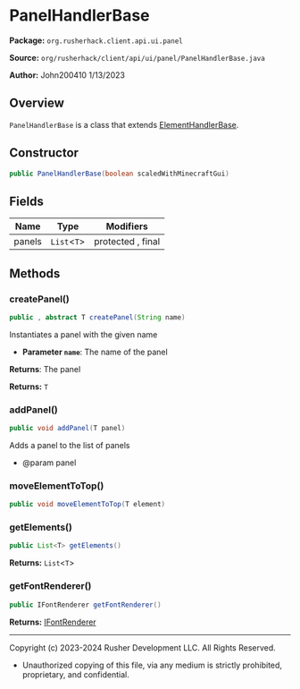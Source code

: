# PanelHandlerBase

**Package:** `org.rusherhack.client.api.ui.panel`

**Source:** `org/rusherhack/client/api/ui/panel/PanelHandlerBase.java`

**Author:** John200410 1/13/2023



## Overview

`PanelHandlerBase` is a class that extends [ElementHandlerBase](ElementHandlerBase.md).

## Constructor

```java
public PanelHandlerBase(boolean scaledWithMinecraftGui)
```

## Fields

| Name | Type | Modifiers |
|------|------|----------|
| panels | `List`<`T`> | protected , final |


## Methods

### createPanel()

```java
public , abstract T createPanel(String name)
```

Instantiates a panel with the given name
* **Parameter `name`**: The name of the panel


**Returns**: The panel



**Returns:** `T`

### addPanel()

```java
public void addPanel(T panel)
```

Adds a panel to the list of panels
* @param panel

### moveElementToTop()

```java
public void moveElementToTop(T element)
```

### getElements()

```java
public List<T> getElements()
```

**Returns:** `List`<`T`>

### getFontRenderer()

```java
public IFontRenderer getFontRenderer()
```

**Returns:** [IFontRenderer](IFontRenderer.md)

---

Copyright (c) 2023-2024 Rusher Development LLC. All Rights Reserved.
* Unauthorized copying of this file, via any medium is strictly prohibited, proprietary, and confidential.
